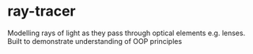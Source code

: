 # ray-tracer
Modelling rays of light as they pass through optical elements e.g. lenses. Built to demonstrate understanding of OOP principles
